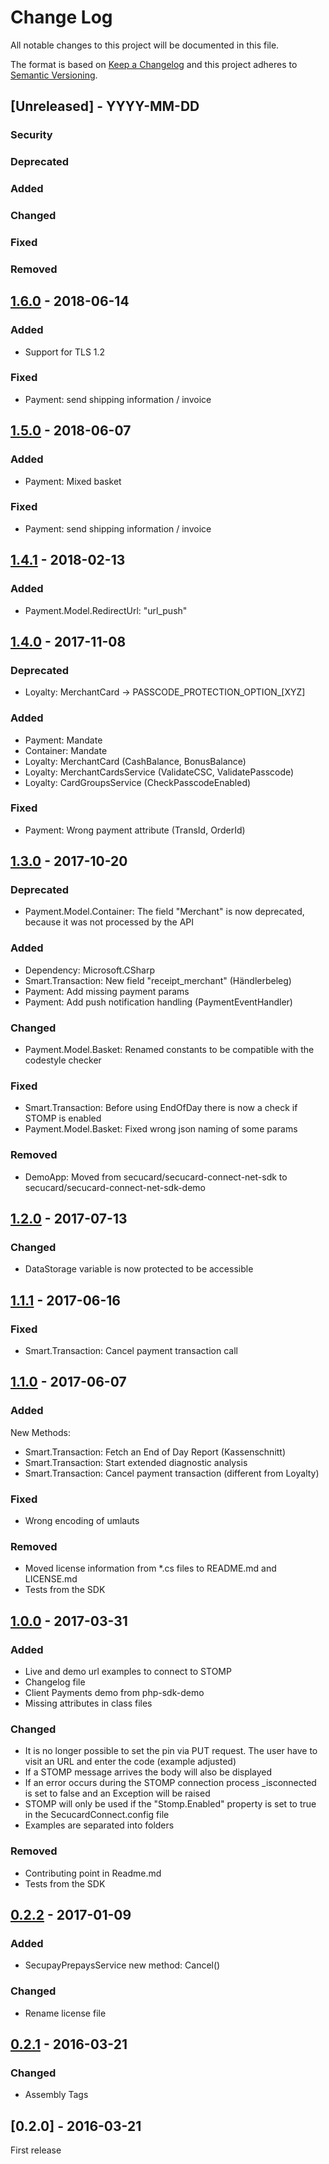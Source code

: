 # Change Log

All notable changes to this project will be documented in this file.

The format is based on [Keep a Changelog](http://keepachangelog.com/)
and this project adheres to [Semantic Versioning](http://semver.org/).

## [Unreleased] - YYYY-MM-DD

### Security

### Deprecated

### Added

### Changed

### Fixed

### Removed

## [1.6.0] - 2018-06-14

### Added

- Support for TLS 1.2

### Fixed

- Payment: send shipping information / invoice

## [1.5.0] - 2018-06-07

### Added

- Payment: Mixed basket

### Fixed

- Payment: send shipping information / invoice

## [1.4.1] - 2018-02-13

### Added

- Payment.Model.RedirectUrl: "url_push"

## [1.4.0] - 2017-11-08

### Deprecated

- Loyalty: MerchantCard -> PASSCODE_PROTECTION_OPTION_[XYZ]

### Added

- Payment: Mandate
- Container: Mandate
- Loyalty: MerchantCard (CashBalance, BonusBalance)
- Loyalty: MerchantCardsService (ValidateCSC, ValidatePasscode)
- Loyalty: CardGroupsService (CheckPasscodeEnabled)

### Fixed

- Payment: Wrong payment attribute (TransId, OrderId)

## [1.3.0] - 2017-10-20

### Deprecated

- Payment.Model.Container: The field "Merchant" is now deprecated, because it was not processed by the API

### Added

- Dependency: Microsoft.CSharp
- Smart.Transaction: New field "receipt_merchant" (Händlerbeleg)
- Payment: Add missing payment params
- Payment: Add push notification handling (PaymentEventHandler)

### Changed

- Payment.Model.Basket: Renamed constants to be compatible with the codestyle checker

### Fixed

- Smart.Transaction: Before using EndOfDay there is now a check if STOMP is enabled
- Payment.Model.Basket: Fixed wrong json naming of some params

### Removed

- DemoApp: Moved from secucard/secucard-connect-net-sdk to secucard/secucard-connect-net-sdk-demo

## [1.2.0] - 2017-07-13

### Changed

- DataStorage variable is now protected to be accessible

## [1.1.1] - 2017-06-16

### Fixed

- Smart.Transaction: Cancel payment transaction call

## [1.1.0] - 2017-06-07

### Added

New Methods:

- Smart.Transaction: Fetch an End of Day Report (Kassenschnitt)
- Smart.Transaction: Start extended diagnostic analysis
- Smart.Transaction: Cancel payment transaction (different from Loyalty)

### Fixed

- Wrong encoding of umlauts

### Removed

- Moved license information from *.cs files to README.md and LICENSE.md
- Tests from the SDK

## [1.0.0] - 2017-03-31

### Added

- Live and demo url examples to connect to STOMP
- Changelog file
- Client Payments demo from php-sdk-demo
- Missing attributes in class files

### Changed

- It is no longer possible to set the pin via PUT request. The user have to visit an URL and enter the code (example adjusted)
- If a STOMP message arrives the body will also be displayed
- If an error occurs during the STOMP connection process _isconnected is set to false and an Exception will be raised
- STOMP will only be used if the "Stomp.Enabled" property is set to true in the SecucardConnect.config file
- Examples are separated into folders

### Removed

- Contributing point in Readme.md
- Tests from the SDK

## [0.2.2] - 2017-01-09

### Added

- SecupayPrepaysService new method: Cancel()

### Changed

- Rename license file

## [0.2.1] - 2016-03-21

### Changed

- Assembly Tags

## [0.2.0] - 2016-03-21

First release

[0.2.1]: https://github.com/secucard/secucard-connect-net-sdk/compare/0.2.0...0.2.1
[0.2.2]: https://github.com/secucard/secucard-connect-net-sdk/compare/0.2.1...0.2.2
[1.0.0]: https://github.com/secucard/secucard-connect-net-sdk/compare/0.2.2...1.0.0
[1.1.0]: https://github.com/secucard/secucard-connect-net-sdk/compare/1.0.0...1.1.0
[1.1.1]: https://github.com/secucard/secucard-connect-net-sdk/compare/1.1.0...1.1.1
[1.2.0]: https://github.com/secucard/secucard-connect-net-sdk/compare/1.1.1...1.2.0
[1.3.0]: https://github.com/secucard/secucard-connect-net-sdk/compare/1.2.0...1.3.0
[1.4.0]: https://github.com/secucard/secucard-connect-net-sdk/compare/1.3.0...1.4.0
[1.4.1]: https://github.com/secucard/secucard-connect-net-sdk/compare/1.4.0...1.4.1
[1.5.0]: https://github.com/secucard/secucard-connect-net-sdk/compare/1.4.1...1.5.0
[1.6.0]: https://github.com/secucard/secucard-connect-net-sdk/compare/1.5.0...1.6.0
